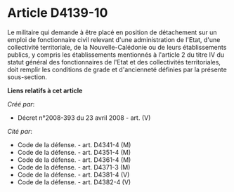 # Article D4139-10

Le militaire qui demande à être placé en position de détachement sur un emploi de fonctionnaire civil relevant d'une
administration de l'Etat, d'une collectivité territoriale, de la Nouvelle-Calédonie ou de leurs établissements publics, y
compris les établissements mentionnés à l'article 2 du titre IV du statut général des fonctionnaires de l'Etat et des
collectivités territoriales, doit remplir les conditions de grade et d'ancienneté définies par la présente sous-section.

**Liens relatifs à cet article**

_Créé par_:

  - Décret n°2008-393 du 23 avril 2008 - art. (V)

_Cité par_:

  - Code de la défense. - art. D4341-4 (M)
  - Code de la défense. - art. D4351-4 (M)
  - Code de la défense. - art. D4361-4 (M)
  - Code de la défense. - art. D4371-3 (M)
  - Code de la défense. - art. D4381-4 (V)
  - Code de la défense. - art. D4382-4 (V)
